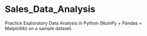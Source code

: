 # Sales_Data_Analysis
Practice Exploratory Data Analysis in Python (NumPy + Pandas + Matplotlib) on a sample dataset.
